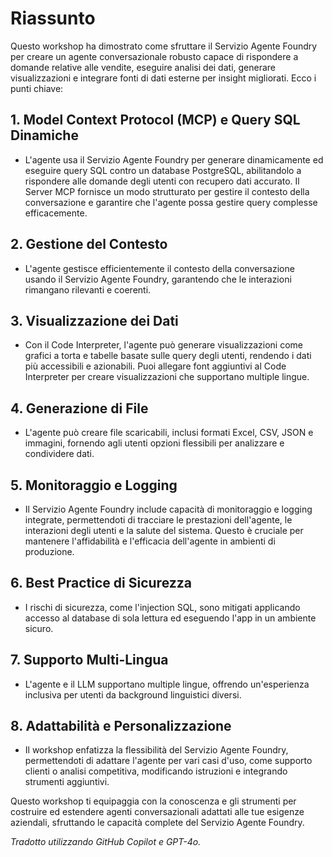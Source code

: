 # Riassunto

Questo workshop ha dimostrato come sfruttare il Servizio Agente Foundry per creare un agente conversazionale robusto capace di rispondere a domande relative alle vendite, eseguire analisi dei dati, generare visualizzazioni e integrare fonti di dati esterne per insight migliorati. Ecco i punti chiave:

## 1. Model Context Protocol (MCP) e Query SQL Dinamiche

- L'agente usa il Servizio Agente Foundry per generare dinamicamente ed eseguire query SQL contro un database PostgreSQL, abilitandolo a rispondere alle domande degli utenti con recupero dati accurato. Il Server MCP fornisce un modo strutturato per gestire il contesto della conversazione e garantire che l'agente possa gestire query complesse efficacemente.

## 2. Gestione del Contesto

- L'agente gestisce efficientemente il contesto della conversazione usando il Servizio Agente Foundry, garantendo che le interazioni rimangano rilevanti e coerenti.

## 3. Visualizzazione dei Dati

- Con il Code Interpreter, l'agente può generare visualizzazioni come grafici a torta e tabelle basate sulle query degli utenti, rendendo i dati più accessibili e azionabili. Puoi allegare font aggiuntivi al Code Interpreter per creare visualizzazioni che supportano multiple lingue.

## 4. Generazione di File

- L'agente può creare file scaricabili, inclusi formati Excel, CSV, JSON e immagini, fornendo agli utenti opzioni flessibili per analizzare e condividere dati.

## 5. Monitoraggio e Logging

- Il Servizio Agente Foundry include capacità di monitoraggio e logging integrate, permettendoti di tracciare le prestazioni dell'agente, le interazioni degli utenti e la salute del sistema. Questo è cruciale per mantenere l'affidabilità e l'efficacia dell'agente in ambienti di produzione.

## 6. Best Practice di Sicurezza

- I rischi di sicurezza, come l'injection SQL, sono mitigati applicando accesso al database di sola lettura ed eseguendo l'app in un ambiente sicuro.

## 7. Supporto Multi-Lingua

- L'agente e il LLM supportano multiple lingue, offrendo un'esperienza inclusiva per utenti da background linguistici diversi.

## 8. Adattabilità e Personalizzazione

- Il workshop enfatizza la flessibilità del Servizio Agente Foundry, permettendoti di adattare l'agente per vari casi d'uso, come supporto clienti o analisi competitiva, modificando istruzioni e integrando strumenti aggiuntivi.

Questo workshop ti equipaggia con la conoscenza e gli strumenti per costruire ed estendere agenti conversazionali adattati alle tue esigenze aziendali, sfruttando le capacità complete del Servizio Agente Foundry.

*Tradotto utilizzando GitHub Copilot e GPT-4o.*
